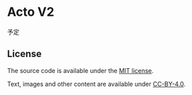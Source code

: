 # Acto V2

予定

## License

The source code is available under the [MIT license](https://github.com/opera7133/acto-v2).

Text, images and other content are available under [CC-BY-4.0](https://creativecommons.org/licenses/by/4.0/deed).

